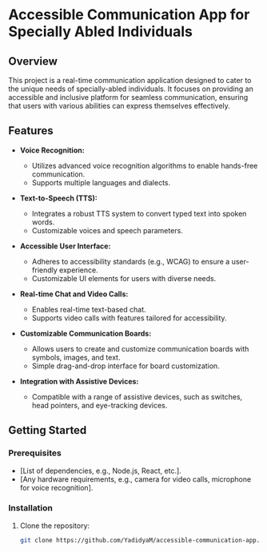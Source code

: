 # Accessible Communication App for Specially Abled Individuals

## Overview

This project is a real-time communication application designed to cater to the unique needs of specially-abled individuals. It focuses on providing an accessible and inclusive platform for seamless communication, ensuring that users with various abilities can express themselves effectively.

## Features

- **Voice Recognition:**
  - Utilizes advanced voice recognition algorithms to enable hands-free communication.
  - Supports multiple languages and dialects.

- **Text-to-Speech (TTS):**
  - Integrates a robust TTS system to convert typed text into spoken words.
  - Customizable voices and speech parameters.

- **Accessible User Interface:**
  - Adheres to accessibility standards (e.g., WCAG) to ensure a user-friendly experience.
  - Customizable UI elements for users with diverse needs.

- **Real-time Chat and Video Calls:**
  - Enables real-time text-based chat.
  - Supports video calls with features tailored for accessibility.

- **Customizable Communication Boards:**
  - Allows users to create and customize communication boards with symbols, images, and text.
  - Simple drag-and-drop interface for board customization.

- **Integration with Assistive Devices:**
  - Compatible with a range of assistive devices, such as switches, head pointers, and eye-tracking devices.

## Getting Started

### Prerequisites

- [List of dependencies, e.g., Node.js, React, etc.].
- [Any hardware requirements, e.g., camera for video calls, microphone for voice recognition].

### Installation

1. Clone the repository:

   ```bash
   git clone https://github.com/YadidyaM/accessible-communication-app.git
